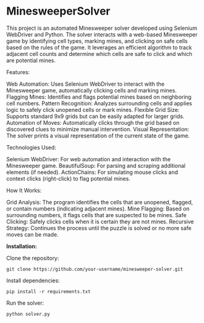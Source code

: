 # MinesweeperSolver

This project is an automated Minesweeper solver developed using Selenium WebDriver and Python. The solver interacts with a web-based Minesweeper game by identifying cell types, marking mines, and clicking on safe cells based on the rules of the game. It leverages an efficient algorithm to track adjacent cell counts and determine which cells are safe to click and which are potential mines.

Features:

Web Automation: Uses Selenium WebDriver to interact with the Minesweeper game, automatically clicking cells and marking mines.
Flagging Mines: Identifies and flags potential mines based on neighboring cell numbers.
Pattern Recognition: Analyzes surrounding cells and applies logic to safely click unopened cells or mark mines.
Flexible Grid Size: Supports standard 9x9 grids but can be easily adapted for larger grids.
Automation of Moves: Automatically clicks through the grid based on discovered clues to minimize manual intervention.
Visual Representation: The solver prints a visual representation of the current state of the game.

Technologies Used:

Selenium WebDriver: For web automation and interaction with the Minesweeper game.
BeautifulSoup: For parsing and scraping additional elements (if needed).
ActionChains: For simulating mouse clicks and context clicks (right-click) to flag potential mines.

How It Works:

Grid Analysis: The program identifies the cells that are unopened, flagged, or contain numbers (indicating adjacent mines).
Mine Flagging: Based on surrounding numbers, it flags cells that are suspected to be mines.
Safe Clicking: Safely clicks cells when it is certain they are not mines.
Recursive Strategy: Continues the process until the puzzle is solved or no more safe moves can be made.

**Installation:**

Clone the repository:

    git clone https://github.com/your-username/minesweeper-solver.git

Install dependencies:

    pip install -r requirements.txt

Run the solver:

    python solver.py
